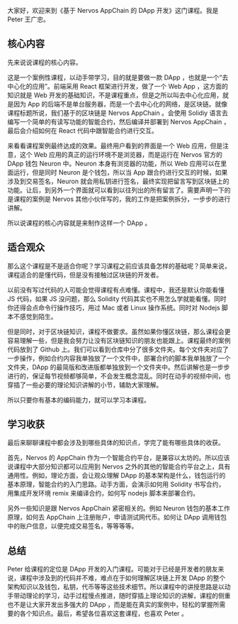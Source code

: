 大家好，欢迎来到《基于 Nervos AppChain 的 DApp 开发》这门课程。我是 Peter 王广忠。

## 核心内容

先来说说课程的核心内容。

这是一个案例性课程，以动手带学习，目的就是要做一款 DApp ，也就是一个“去中心化的应用”。前端采用 React 框架进行开发，做了一个 Web App ，这方面的知识就是 Web 开发的基础知识，不是课程重点，但是之所以叫去中心化应用，就是因为 App 的后端不是单台服务器，而是一个去中心化的网络，是区块链。就像课程标题所说，我们基于的区块链是 Nervos AppChain 。会使用 Solidiy 语言去编写一个简单的有读写功能的智能合约，然后编译并部署到 Nervos AppChain ，最后会介绍如何在 React 代码中跟智能合约进行交互。

来看看课程案例最终达成的效果。最终用户看到的界面是一个 Web 应用，但是注意，这个 Web 应用的真正的运行环境不是浏览器，而是运行在 Nervos 官方的 DApp 钱包 Neuron 中。Neuron 本身有浏览器的功能，所以 Web 应用可以在里面运行，但是同时 Neuron 是个钱包，所以当 App 跟合约进行交互的时候，如果涉及到交易签名，Neuron 就会用私钥进行签名，最终实现把留言写到区块链上的功能。让后，到另外一个界面就可以看到以往列出的所有留言了。需要声明一下的是课程的案例是 Nervos 其他小伙伴写的，我的工作是把案例拆分，一步步的进行讲解。

所以说课程的核心内容就是来制作这样一个 DApp 。

## 适合观众

那么这个课程是不是适合你呢？学习课程之前应该具备怎样的基础呢？简单来说，课程适合的是懂代码，但是没有接触过区块链的开发者。

以前没有写过代码的人可能会觉得课程有点难懂。课程中，我还是默认你能看懂 JS 代码，如果 JS 没问题，那么 Solidity 代码其实也不用怎么学就能看懂。同时你还得会点命令行操作技巧，用过 Mac 或者 Linux 操作系统。同时对 Nodejs 脚本不感觉到陌生。

但是同时，对于区块链知识，课程不做要求。虽然如果你懂区块链，那么课程会更容易理解一些，但是我会努力让没有区块链知识的朋友也能跟上。课程最终的案例代码放到了 Github 上。我们可以看到仓库中分了很多文件夹。每个文件夹对应了一步操作，例如合约内容我单独放了一个文件中，部署合约的脚本我单独放了一个文件夹，DApp 的最简版和改进版都单独放到一个文件夹中。然后讲解也是一步步进行的，保证每节视频都够简单，不会发生概念混乱。同时在动手的视频中间，也穿插了一些必要的理论知识讲解的小节，辅助大家理解。

所以只要你有基本的编码能力，就可以学习本课程。

## 学习收获

最后来聊聊课程中都会涉及到哪些具体的知识点，学完了能有哪些具体的收获。

首先，Nervos 的 AppChain 作为一个智能合约平台，是兼容以太坊的。所以应该说课程中大部分知识都可以应用到 Nervos 之外的其他的智能合约平台之上，具有通用性。例如，理论方面，会让观众理解 DApp 的基本架构是什么，钱包运行的基本原理，智能合约的入门思路。动手方面，会演示如何用 Solidity 书写合约，用集成开发环境 remix 来编译合约，如何写 nodejs 脚本来部署合约。

另外一些知识是跟 Nervos AppChain 紧密相关的。例如 Neuron 钱包的基本工作原理，如何去 AppChain 上注册账户，申请测试网代币。如何让 DApp 调用钱包中的账户信息，以便完成交易签名，等等等等。

## 总结

Peter 给课程的定位是 DApp 开发的入门课程。可能对于已经是开发者的朋友来说，课程中涉及到的代码并不难，难点在于如何理解区块链上开发 DApp 的整个架构知识以及钱包，私钥，代币等等这些技术细节。所以课程中的讲授思路是以动手带动理论的学习，动手过程慢点推进，随时穿插上理论知识的讲解，课程的侧重也不是让大家开发出多强大的 DApp ，而是能在真实的案例中，轻松的掌握所需要的各个知识点。最后，希望各位喜欢这套课程，也喜欢 Peter 。 
